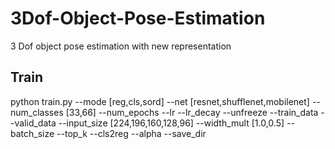 # 3Dof-Object-Pose-Estimation
3 Dof object pose estimation with new representation

## Train

python train.py --mode [reg,cls,sord] --net [resnet,shufflenet,mobilenet]
--num_classes [33,66] --num_epochs --lr --lr_decay --unfreeze 
--train_data --valid_data --input_size [224,196,160,128,96] 
--width_mult [1.0,0.5] --batch_size --top_k --cls2reg --alpha
--save_dir

